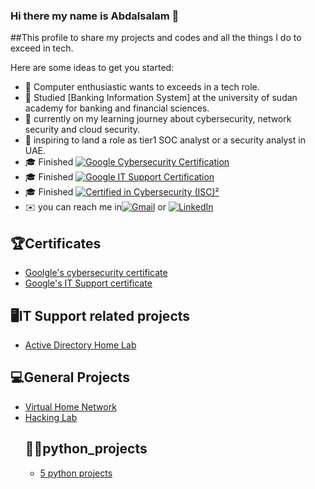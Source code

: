 ### Hi there my name is Abdalsalam 👋

##This profile to share my projects and codes and all the things I do to exceed in tech.

<!--
**Abdelslam1999/Abdelslam1999** is a ✨ _special_ ✨ repository because its `README.md` (this file) appears on your GitHub profile.-->

Here are some ideas to get you started:

- 🔭 Computer enthusiastic wants to exceeds in a tech role.<br>
- 🌱 Studied [Banking Information System] at the university of sudan academy for banking and financial sciences.<br>
- 🤔 currently on my learning journey about cybersecurity, network security and cloud security.
- 💼 inspiring to land a role as tier1 SOC analyst or a security analyst in UAE.
- 🎓 Finished [![Google Cybersecurity Certification](https://img.shields.io/badge/Google%20Cybersecurity%20Certification-4285F4?style=flat&logo=google&logoColor=white)](https://www.credly.com/badges/6107c4f5-edff-451b-96a5-cdfcbf7d6024/linked_in_profile)<br>
- 🎓 Finished [![Google IT Support Certification](https://img.shields.io/badge/Google%20IT_Support%20Certification-4285F4?style=flat&logo=google&logoColor=red)](https://www.credly.com/badges/fd63a805-0e58-43f1-b8c8-c62a39a3a33c)<br>
- 🎓 Finished [![Certified in Cybersecurity (ISC)²](<https://img.shields.io/badge/Certified%20in%20Cybersecurity-(ISC)%C2%B2-000000?style=flat&logo=isc2&logoColor=white>)](your-certification-url)<br>
- ✉️ you can reach me in[![Gmail](https://img.shields.io/badge/Gmail-D14836?style=flat&logo=gmail&logoColor=white)](mailto:Abdelslammohamed1738@gmail.com)
  or [![LinkedIn](https://img.shields.io/badge/LinkedIn-0A66C2?style=plastic&logo=linkedin&logoColor=white)](https://www.linkedin.com/in/abdelslam-mohamed-094601241)

<h2>🏆Certificates</h2>
<ul>
<li><a href="https://github.com/Abdelslam1999/Google-s-cybersecurity-certificate">Goolgle's cybersecurity certificate </a></li>
<li><a href="https://github.com/Abdelslam1999/Google-IT-Support-certificate?tab=readme-ov-file#5-diagram-overview-">Google's IT Support certificate</a></li>
</ul>
<h2>🖥️IT Support related projects</h2>
<ul>
<li><a href="https://github.com/Abdelslam1999/Active-Directory">Active Directory Home Lab</a></li>
</ul>
<h2>💻General Projects</h2>
<ul>
<li><a href="https://github.com/Abdelslam1999/Home_Network">Virtual Home Network</a><br></li>
<li><a href="https://github.com/Abdelslam1999/Hacking-Lab-Offensive-and-Defensive-Security">Hacking Lab</a></li>
<h2>👨‍💻python_projects</h2>
<ul>
<li><a href="https://github.com/Abdelslam1999/python/tree/main"> 5 python projects</a></li>
</ul>
